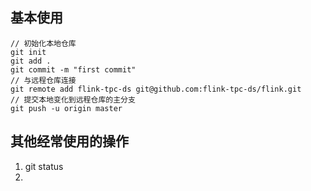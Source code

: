 ## 基本使用
 
```
// 初始化本地仓库
git init  
git add .
git commit -m "first commit"
// 与远程仓库连接
git remote add flink-tpc-ds git@github.com:flink-tpc-ds/flink.git
// 提交本地变化到远程仓库的主分支
git push -u origin master
```


## 其他经常使用的操作
1. git status
2. 